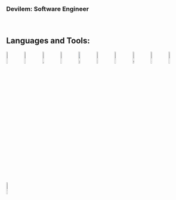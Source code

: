 ### Devilem: Software Engineer

<br />

## Languages and Tools:

<img align="left" src="https://raw.githubusercontent.com/yurijserrano/Github-Profile-Readme-Logos/master/programming%20languages/python.svg" width="9%" class="d-block rounded-1 mr-3 flex-shrink-0" alt="python logo">
<img align="left" src="https://raw.githubusercontent.com/yurijserrano/Github-Profile-Readme-Logos/master/frameworks/django.svg" width="9%" class="d-block rounded-1 mr-3 flex-shrink-0" alt="django logo">
<img align="left" src="https://raw.githubusercontent.com/yurijserrano/Github-Profile-Readme-Logos/master/programming%20languages/javascript.svg" width="9%" class="d-block rounded-1 mr-3 flex-shrink-0" alt="JavaScript logo">
<img align="left" src="https://raw.githubusercontent.com/yurijserrano/Github-Profile-Readme-Logos/master/frameworks/react.svg" width="9%" class="d-block rounded-1 mr-3 flex-shrink-0" alt="react logo">
<img align="left" src="https://raw.githubusercontent.com/yurijserrano/Github-Profile-Readme-Logos/master/frameworks/redux.svg" width="9%" class="d-block rounded-1 mr-3 flex-shrink-0" alt="redux logo">
<img align="left" src="https://raw.githubusercontent.com/yurijserrano/Github-Profile-Readme-Logos/master/frameworks/boostrap.svg" width="9%" class="d-block rounded-1 mr-3 flex-shrink-0" alt="bootstrap logo">
<img align="left" alt="Visual Studio Code" width="9%" src="https://raw.githubusercontent.com/yurijserrano/Github-Profile-Readme-Logos/master/text%20editors/vscode.svg" />
<img align="left" alt="Git" width="9%" src="https://raw.githubusercontent.com/yurijserrano/Github-Profile-Readme-Logos/f994c418a134b58c4aec11152f6a4a33fa89da26/others/git.svg" />
<img align="left" alt="GitHub" width="9%" src="https://raw.githubusercontent.com/yurijserrano/Github-Profile-Readme-Logos/f994c418a134b58c4aec11152f6a4a33fa89da26/cloud/github.svg" />
<img align="left" alt="Docker" width="9%" src="https://raw.githubusercontent.com/yurijserrano/Github-Profile-Readme-Logos/f994c418a134b58c4aec11152f6a4a33fa89da26/cloud/docker.svg">
<img align="left" alt="Terminal" width="9%" src="https://raw.githubusercontent.com/yurijserrano/Github-Profile-Readme-Logos/f994c418a134b58c4aec11152f6a4a33fa89da26/programming%20languages/bash.svg" />

<br />

[twitter]: https://twitter.com/Devilem_py
[instagram]: https://www.instagram.com/devilem_xd/
